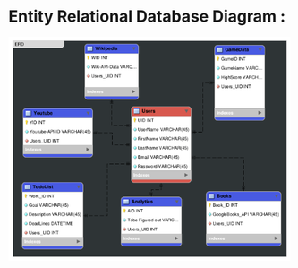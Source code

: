 # Entity Relational Database Diagram :


<p align="center">
  <img src="https://github.com/dead-shot95/CSE327.8-Project/blob/develop/Frameworks/ERD/ERD.png?raw=true" alt="ERD Diagram"/>
</p>

